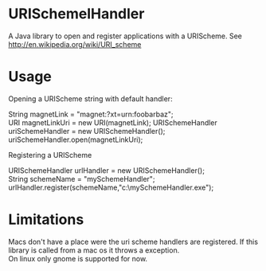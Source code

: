 URISchemelHandler
==================

A Java library to open and register applications with a URIScheme. See http://en.wikipedia.org/wiki/URI_scheme

Usage
==================

Opening a URIScheme string with default handler:    

String magnetLink = "magnet:?xt=urn:foobarbaz";  
URI magnetLinkUri = new URI(magnetLink);
URISchemeHandler uriSchemeHandler = new URISchemeHandler();  
uriSchemeHandler.open(magnetLinkUri);  

Registering a URIScheme    

URISchemeHandler urlHandler = new URISchemeHandler();  
String schemeName = "mySchemeHandler";  
urlHandler.register(schemeName,"c:\\mySchemeHandler.exe");  

Limitations
==================  
Macs don't have a place were the uri scheme handlers are registered. If this library is called from a mac os it throws a exception.  
On linux only gnome is supported for now.  